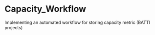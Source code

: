 # Capacity_Workflow
Implementing an automated workflow for storing capacity metric (BATTI projects)

